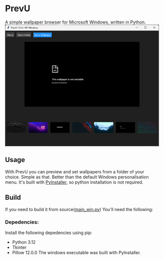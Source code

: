 # PrevU
A simple wallpaper browser for Microsoft Windows, written in Python.
![screenshot](demo.png)

## Usage
With PrevU you can preview and set wallpapers from a folder of your choice. Simple as that. Better than the default Windows personalisation menu. It's built with [PyInstaller](https://pyinstaller.org/en/stable/), so python installation is not required.

## Build
If you need to build it from source([main_win.py](main_win.py)) You'll need the following:
### Depedencies:
Install the following depedencies using pip:
- Python 3.12
- Tkinter
- Pillow 12.0.0
The windows executable was built with PyInstaller.
